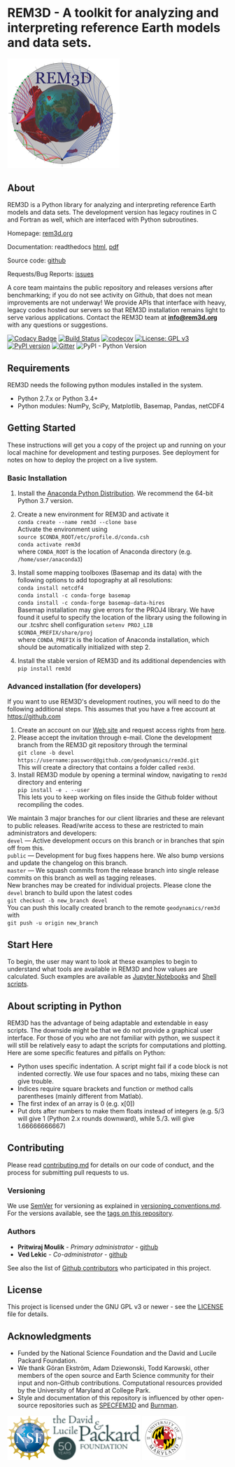 # REM3D - A toolkit for analyzing and interpreting reference Earth models and data sets.

<img src="docs/rem3dlogo.png" width="256">

## About

REM3D is a Python library for analyzing and interpreting reference Earth models and data sets. The development version has legacy routines in C and Fortran as well, which are interfaced with Python subroutines.

Homepage: [rem3d.org](http://rem3d.org)

Documentation: readthedocs [html](http://rem3d.readthedocs.io), [pdf](https://media.readthedocs.org/pdf/rem3d/latest/rem3d.pdf)  

Source code: [github](https://github.com/geodynamics/rem3d) 

Requests/Bug Reports: [issues](https://github.com/geodynamics/rem3d/issues)

A core team maintains the public repository and releases versions after benchmarking; if you do not see activity on Github, that does not mean improvements are not underway! We provide APIs that interface with heavy, legacy codes hosted our servers so that REM3D installation remains light to serve various applications. Contact the REM3D team at **info@rem3d.org** with any questions or suggestions.

[![Codacy Badge](https://api.codacy.com/project/badge/Grade/110c5a409f60485f83d442b8834eba2c)](https://www.codacy.com?utm_source=github.com&amp;utm_medium=referral&amp;utm_content=geodynamics/rem3d&amp;utm_campaign=Badge_Grade) [![Build Status](https://travis-ci.com/geodynamics/rem3d.svg?token=Z1JjFn7SrxG1nGGE9y1u&branch=master)](https://travis-ci.com/geodynamics/rem3d) [![codecov](https://codecov.io/gh/geodynamics/rem3d/branch/master/graph/badge.svg?token=NTCVjCUfJm)](https://codecov.io/gh/geodynamics/rem3d) [![License: GPL v3](https://img.shields.io/badge/License-GPLv3-blue.svg)](https://www.gnu.org/licenses/gpl-3.0) [![PyPI version](https://badge.fury.io/py/rem3d.svg)](https://badge.fury.io/py/rem3d) [![Gitter](https://badges.gitter.im/rem3d/community.svg)](https://gitter.im/rem3d/community?utm_source=badge&utm_medium=badge&utm_campaign=pr-badge) ![PyPI - Python Version](https://img.shields.io/pypi/pyversions/rem3d.svg?style=popout)

## Requirements

REM3D needs the following python modules installed in the system.
* Python 2.7.x or Python 3.4+
* Python modules: NumPy, SciPy, Matplotlib, Basemap, Pandas, netCDF4
  

## Getting Started

These instructions will get you a copy of the project up and running on your local machine for development and testing purposes. See deployment for notes on how to deploy the project on a live system.

### Basic Installation

1. Install the [Anaconda Python Distribution](https://www.continuum.io/downloads). We recommend the 64-bit Python 3.7 version. 
2. Create a new environment for REM3D and activate it  
`conda create --name rem3d --clone base`  
Activate the environment using  
`source $CONDA_ROOT/etc/profile.d/conda.csh`  
`conda activate rem3d`  
where `CONDA_ROOT` is the location of Anaconda directory (e.g. `/home/user/anaconda3`)

2. Install some mapping toolboxes (Basemap and its data) with the following options to add topography at all resolutions:  
`conda install netcdf4`  
`conda install -c conda-forge basemap`  
`conda install -c conda-forge basemap-data-hires`  
Basemap installation may give errors for the PROJ4 library. We have found it useful to specify the location of the library using the following in our .tcshrc shell configuration
`setenv PROJ_LIB $CONDA_PREFIX/share/proj`  
where `CONDA_PREFIX` is the location of Anaconda installation, which should be automatically initialized with step 2.  
3. Install the stable version of REM3D and its additional dependencies with  
`pip install rem3d` 

### Advanced installation (for developers)

If you want to use REM3D's development routines, you will need to do the following additional steps. This assumes that you have a free account at <https://github.com>

1. Create an account on our [Web site](http://rem3d.org/login/register) and request access rights from [here](http://rem3d.org/join-us/github).
2. Please accept the invitation through e-mail. Clone the development branch from the REM3D git repository through the terminal  
`git clone -b devel https://username:password@github.com/geodynamics/rem3d.git`  
This will create a directory that contains a folder called `rem3d`.
3. Install REM3D module by opening a terminal window, navigating to `rem3d` directory and entering  
`pip install -e . --user`  
This lets you to keep working on files inside the Github folder without recompiling the codes.

We maintain 3 major branches for our client libraries and these are relevant to public releases. Read/write access to these are restricted to main administrators and developers:  
`devel` — Active development occurs on this branch or in branches that spin off from this.  
`public` — Development for bug fixes happens here. We also bump versions and update the changelog on this branch.  
`master` — We squash commits from the release branch into single release commits on this branch as well as tagging releases.  
New branches may be created for individual projects. Please clone the `devel` branch to build upon the latest codes  
`git checkout -b new_branch devel`  
You can push this locally created branch to the remote `geodynamics/rem3d` with  
`git push -u origin new_branch`  

## Start Here

To begin, the user may want to look at these examples to begin to understand
what tools are available in REM3D and how values are calculated. Such examples are available as [Jupyter Notebooks](examples/Notebooks) and [Shell scripts](examples/Scripts).

## About scripting in Python

REM3D has the advantage of being adaptable and extendable in easy scripts. The downside might be that we do not
provide a graphical user interface. For those of you who are not familiar  with python, we suspect it will still be 
relatively easy to adapt the scripts for computations and plotting. 
Here are some specific features and pitfalls on Python:

* Python uses specific indentation. A script might fail if a code block is not indented correctly. We use four spaces and no tabs, mixing these can give trouble.
* Indices require square brackets and function or method calls parentheses (mainly different from Matlab).
* The first index of an array is 0 (e.g. x[0])
* Put dots after numbers to make them floats instead of integers (e.g. 5/3 will give 1 (Python 2.x rounds downward), while 5./3. will give 1.66666666667)

## Contributing

Please read [contributing.md](docs/contributing.md) for details on our code of conduct, and the process for submitting pull requests to us.

### Versioning

We use [SemVer](http://semver.org/) for versioning as explained in [versioning_conventions.md](docs/versioning_conventions.md). For the versions available, see the [tags on this repository](https://github.com/geodynamics/rem3d/tags). 

### Authors

* **Pritwiraj Moulik** - *Primary administrator* - [github](https://github.com/pmoulik)
* **Ved Lekic** - *Co-administrator* - [github](https://github.com/vedlekic)

See also the list of [Github contributors](https://github.com/geodynamics/rem3d/contributors) who participated in this project.

## License

This project is licensed under the GNU GPL v3 or newer - see the [LICENSE](LICENSE) file for details.

## Acknowledgments

* Funded by the National Science Foundation and the David and Lucile Packard Foundation.
* We thank Göran Ekström, Adam Dziewonski, Todd Karowski, other members of the open source and Earth Science community for their input and non-Github contributions. Computational resources provided by the University of Maryland at College Park.
* Style and documentation of this repository is influenced by other open-source repositories such as [SPECFEM3D](https://github.com/geodynamics/specfem3d) and [Burnman](https://github.com/geodynamics/burnman). 


<img src="docs/NSF.png" width="100"> <img src="docs/packard.png" width="200"> <img src="docs/UMD.png" width="100">


